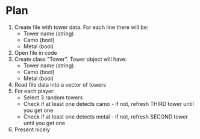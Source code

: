 # Plan
1. Create file with tower data. For each line there will be:
   - Tower name (string)
   - Camo (bool)
   - Metal (bool)
2. Open file in code
3. Create class "Tower". Tower object will have:
   - Tower name (string)
   - Camo (bool)
   - Metal (bool)
4. Read file data into a vector of towers
5. For each player:
   - Select 3 random towers
   - Check if at least one detects camo
         - if not, refresh THIRD tower until you get one 
   - Check if at least one detects metal
           - if not, refresh SECOND tower until you get one
6. Present nicely
